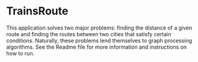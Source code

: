 TrainsRoute
===========

This application solves two major problems: finding the distance of a given route and finding the routes between two cities that satisfy certain conditions. Naturally, these problems lend themselves to graph processing algorithms. See the Readme file for more information and instructions on how to run.